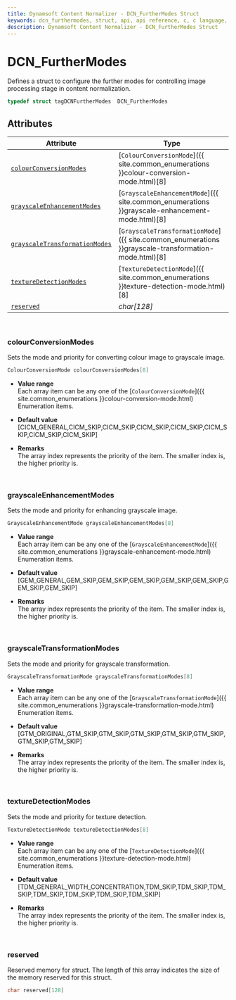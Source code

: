 ```yaml
---
title: Dynamsoft Content Normalizer - DCN_FurtherModes Struct
keywords: dcn_furthermodes, struct, api, api reference, c, c language, c++, cplusplus, dcn, documentation
description: Dynamsoft Content Normalizer - DCN_FurtherModes Struct
---
```



# DCN_FurtherModes
Defines a struct to configure the further modes for controlling image processing stage in content normalization.

```cpp
typedef struct tagDCNFurtherModes  DCN_FurtherModes
```  

## Attributes
  
| Attribute | Type |
|---------- | ---- |
| [`colourConversionModes`](#colourconversionmodes) | [`ColourConversionMode`]({{ site.common_enumerations }}colour-conversion-mode.html)[8] |
| [`grayscaleEnhancementModes`](#grayscaleenhancementmodes) | [`GrayscaleEnhancementMode`]({{ site.common_enumerations }}grayscale-enhancement-mode.html)[8] |
| [`grayscaleTransformationModes`](#grayscaletransformationmodes) | [`GrayscaleTransformationMode`]({{ site.common_enumerations }}grayscale-transformation-mode.html)[8] |
| [`textureDetectionModes`](#texturedetectionmodes) | [`TextureDetectionMode`]({{ site.common_enumerations }}texture-detection-mode.html)[8] |
| [`reserved`](#reserved) | *char\[128\]* |


&nbsp;

### colourConversionModes
Sets the mode and priority for converting colour image to grayscale image.
```cpp
ColourConversionMode colourConversionModes[8]
```
- **Value range**   
    Each array item can be any one of the [`ColourConversionMode`]({{ site.common_enumerations }}colour-conversion-mode.html) Enumeration items.
      
- **Default value**   
    [CICM_GENERAL,CICM_SKIP,CICM_SKIP,CICM_SKIP,CICM_SKIP,CICM_SKIP,CICM_SKIP,CICM_SKIP]
    
- **Remarks**   
    The array index represents the priority of the item. The smaller index is, the higher priority is.

&nbsp;

### grayscaleEnhancementModes
Sets the mode and priority for enhancing grayscale image.
```cpp
GrayscaleEnhancementMode grayscaleEnhancementModes[8]
```

- **Value range**   
    Each array item can be any one of the [`GrayscaleEnhancementMode`]({{ site.common_enumerations }}grayscale-enhancement-mode.html) Enumeration items.
      
- **Default value**   
    [GEM_GENERAL,GEM_SKIP,GEM_SKIP,GEM_SKIP,GEM_SKIP,GEM_SKIP,GEM_SKIP,GEM_SKIP]
    
- **Remarks**   
    The array index represents the priority of the item. The smaller index is, the higher priority is.

&nbsp;

### grayscaleTransformationModes
Sets the mode and priority for grayscale transformation.
```cpp
GrayscaleTransformationMode grayscaleTransformationModes[8]
```

- **Value range**   
    Each array item can be any one of the [`GrayscaleTransformationMode`]({{ site.common_enumerations }}grayscale-transformation-mode.html) Enumeration items.
      
- **Default value**   
    [GTM_ORIGINAL,GTM_SKIP,GTM_SKIP,GTM_SKIP,GTM_SKIP,GTM_SKIP,GTM_SKIP,GTM_SKIP]
    
- **Remarks**   
    The array index represents the priority of the item. The smaller index is, the higher priority is.

&nbsp;

### textureDetectionModes
Sets the mode and priority for texture detection.
```cpp
TextureDetectionMode textureDetectionModes[8]
```

- **Value range**   
    Each array item can be any one of the [`TextureDetectionMode`]({{ site.common_enumerations }}texture-detection-mode.html) Enumeration items.
      
- **Default value**   
    [TDM_GENERAL_WIDTH_CONCENTRATION,TDM_SKIP,TDM_SKIP,TDM_SKIP,TDM_SKIP,TDM_SKIP,TDM_SKIP,TDM_SKIP]
    
- **Remarks**   
    The array index represents the priority of the item. The smaller index is, the higher priority is.

&nbsp;


### reserved
Reserved memory for struct. The length of this array indicates the size of the memory reserved for this struct.
```cpp
char reserved[128]
```
